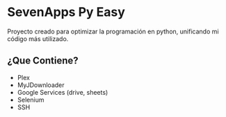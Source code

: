 # SevenApps Py Easy
Proyecto creado para optimizar la programación en python, unificando mi código más utilizado.

## ¿Que Contiene?
- Plex
- MyJDownloader
- Google Services (drive, sheets)
- Selenium
- SSH

